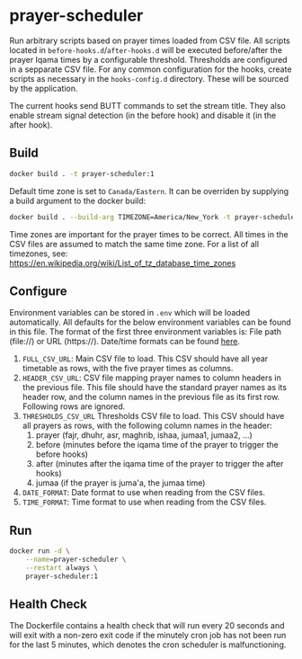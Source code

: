 # prayer-scheduler

Run arbitrary scripts based on prayer times loaded from CSV file.
All scripts located in `before-hooks.d`/`after-hooks.d` will be executed
before/after the prayer Iqama times by a configurable threshold.
Thresholds are configured in a sepparate CSV file.
For any common configuration for the hooks, create scripts as necessary
in the `hooks-config.d` directory. These will be sourced by the application.

The current hooks send BUTT commands to set the stream title.
They also enable stream signal detection (in the before hook) and disable it (in the after hook).

## Build

```bash
docker build . -t prayer-scheduler:1
```

Default time zone is set to `Canada/Eastern`. It can be overriden by supplying
a build argument to the docker build:

```bash
docker build . --build-arg TIMEZONE=America/New_York -t prayer-scheduler:1
```

Time zones are important for the prayer times to be correct.
All times in the CSV files are assumed to match the same time zone.
For a list of all timezones, see: https://en.wikipedia.org/wiki/List_of_tz_database_time_zones

## Configure

Environment variables can be stored in `.env` which will be loaded automatically.
All defaults for the below environment variables can be found in this file.
The format of the first three environment variables is: File path (file://) or URL (https://).
Date/time formats can be found [here](https://docs.python.org/3/library/datetime.html#strftime-and-strptime-behavior).

1. `FULL_CSV_URL`: Main CSV file to load.
This CSV should have all year timetable as rows, with the five prayer times as columns.
1. `HEADER_CSV_URL`: CSV file mapping prayer names to column headers in the previous file.
This file should have the standard prayer names as its header row, and the column names in
the previous file as its first row. Following rows are ignored.
1. `THRESHOLDS_CSV_URL` Thresholds CSV file to load. This CSV should have all prayers as rows,
with the following column names in the header:
    1. prayer (fajr, dhuhr, asr, maghrib, ishaa, jumaa1, jumaa2, ...)
    1. before (minutes before the iqama time of the prayer to trigger the before hooks)
    1. after (minutes after the iqama time of the prayer to trigger the after hooks)
    1. jumaa (if the prayer is juma'a, the jumaa time)
1. `DATE_FORMAT`: Date format to use when reading from the CSV files.
1. `TIME_FORMAT`: Time format to use when reading from the CSV files.
## Run

```bash
docker run -d \
    --name=prayer-scheduler \
    --restart always \
    prayer-scheduler:1
```

## Health Check

The Dockerfile contains a health check that will run every 20 seconds and will
exit with a non-zero exit code if the minutely cron job has not been run for
the last 5 minutes, which denotes the cron scheduler is malfunctioning.
